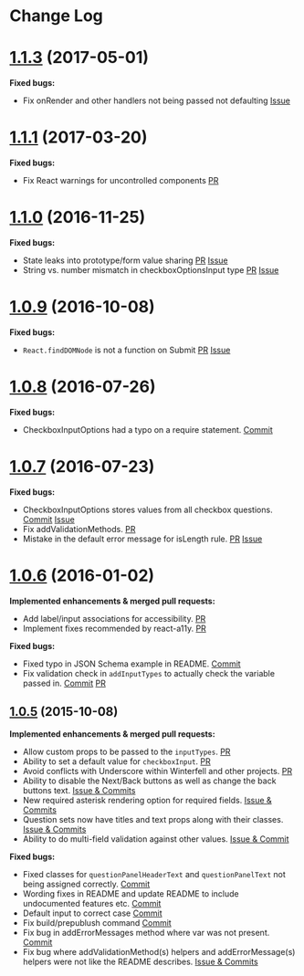 # Change Log

# [1.1.3](https://github.com/andrewhathaway/Winterfell/releases/tag/1.1.3) (2017-05-01)

**Fixed bugs:**

- Fix onRender and other handlers not being passed not defaulting [Issue](https://github.com/andrewhathaway/Winterfell/issues/90)

# [1.1.1](https://github.com/andrewhathaway/Winterfell/releases/tag/1.1.1) (2017-03-20)

**Fixed bugs:**

- Fix React warnings for uncontrolled components [PR](https://github.com/andrewhathaway/Winterfell/pull/84)

# [1.1.0](https://github.com/andrewhathaway/Winterfell/releases/tag/1.1.0) (2016-11-25)

**Fixed bugs:**

- State leaks into prototype/form value sharing [PR](https://github.com/andrewhathaway/Winterfell/pull/77) [Issue](https://github.com/andrewhathaway/Winterfell/issues/76)
- String vs. number mismatch in checkboxOptionsInput type [PR](https://github.com/andrewhathaway/Winterfell/pull/78) [Issue](https://github.com/andrewhathaway/Winterfell/issues/75)

# [1.0.9](https://github.com/andrewhathaway/Winterfell/releases/tag/1.0.8) (2016-10-08)

**Fixed bugs:**

- `React.findDOMNode` is not a function on Submit [PR](https://github.com/andrewhathaway/Winterfell/pull/68) [Issue](https://github.com/andrewhathaway/Winterfell/issues/66)

# [1.0.8](https://github.com/andrewhathaway/Winterfell/releases/tag/1.0.8) (2016-07-26)

**Fixed bugs:**

- CheckboxInputOptions had a typo on a require statement. [Commit](https://github.com/andrewhathaway/Winterfell/commit/dd070dc3f0e1b1a35d156eb07023de3dd7f0d5e2)

# [1.0.7](https://github.com/andrewhathaway/Winterfell/releases/tag/1.0.7) (2016-07-23)

**Fixed bugs:**

- CheckboxInputOptions stores values from all checkbox questions. [Commit](https://github.com/andrewhathaway/Winterfell/commit/f5854356c65ef0fc008cb71a4d53573ce4234d4c) [Issue](https://github.com/andrewhathaway/Winterfell/issues/45)
- Fix addValidationMethods. [PR](https://github.com/andrewhathaway/Winterfell/pull/61)
- Mistake in the default error message for isLength rule. [PR](https://github.com/andrewhathaway/Winterfell/pull/63) [Issue](https://github.com/andrewhathaway/Winterfell/issues/58)

# [1.0.6](https://github.com/andrewhathaway/Winterfell/releases/tag/1.0.6) (2016-01-02)

**Implemented enhancements & merged pull requests:**

- Add label/input associations for accessibility. [PR](https://github.com/andrewhathaway/Winterfell/pull/42)
- Implement fixes recommended by react-a11y. [PR](https://github.com/andrewhathaway/Winterfell/pull/48)


**Fixed bugs:**

- Fixed typo in JSON Schema example in README. [Commit](https://github.com/andrewhathaway/Winterfell/commit/c63da73dc95c9f6fb1d418a582813165f5882378)
- Fix validation check in `addInputTypes` to actually check the variable passed in. [Commit](https://github.com/andrewhathaway/Winterfell/commit/196609ee640deac5491dbb7ebcb9562072b7f459) [PR](https://github.com/andrewhathaway/Winterfell/pull/47)


## [1.0.5](https://github.com/andrewhathaway/Winterfell/releases/tag/1.0.5) (2015-10-08)

**Implemented enhancements & merged pull requests:**

- Allow custom props to be passed to the `inputTypes`. [PR](https://github.com/andrewhathaway/Winterfell/pull/38)
- Ability to set a default value for `checkboxInput`. [PR](https://github.com/andrewhathaway/Winterfell/issues/30)
- Avoid conflicts with Underscore within Winterfell and other projects. [PR](https://github.com/andrewhathaway/Winterfell/pull/40)
- Ability to disable the Next/Back buttons as well as change the back buttons text. [Issue & Commits](https://github.com/andrewhathaway/Winterfell/issues/39)
- New required asterisk rendering option for required fields. [Issue & Commits](https://github.com/andrewhathaway/Winterfell/issues/9)
- Question sets now have titles and text props along with their classes. [Issue & Commits](https://github.com/andrewhathaway/Winterfell/issues/33)
- Ability to do multi-field validation against other values. [Issue & Commit](https://github.com/andrewhathaway/Winterfell/issues/7)

**Fixed bugs:**

- Fixed classes for `questionPanelHeaderText` and `questionPanelText` not being assigned correctly. [Commit](https://github.com/andrewhathaway/Winterfell/commit/7e792cdb2383511b0749f85a0001ba3d611ff9d0)
- Wording fixes in README and update README to include undocumented features etc. [Commit](https://github.com/andrewhathaway/Winterfell/commit/1b36951f93e0c670c6fc368c317a75c8de4593a1)
- Default input to correct case [Commit](https://github.com/andrewhathaway/Winterfell/commit/34b6bb874ceed552c05af7498584db0577f2b995)
- Fix build/prepublush command [Commit](https://github.com/andrewhathaway/Winterfell/commit/219274b67c99c055931d8600dd51cb26cad8281c)
- Fix bug in addErrorMessages method where var was not present. [Commit](https://github.com/andrewhathaway/Winterfell/pull/23)
- Fix bug where addValidationMethod(s) helpers and addErrorMessage(s) helpers were not like the README describes. [Issue & Commits](https://github.com/andrewhathaway/Winterfell/issues/27)